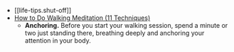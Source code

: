 
- [[life-tips.shut-off]]
- [How to Do Walking Meditation (11 Techniques)](https://liveanddare.com/walking-meditation/)
  - **Anchoring.** Before you start your walking session, spend a minute or two just standing there, breathing deeply and anchoring your attention in your body.
